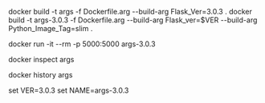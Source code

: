 docker build -t args -f Dockerfile.arg --build-arg Flask_Ver=3.0.3 .
docker build -t args-3.0.3 -f Dockerfile.arg --build-arg Flask_ver=$VER --build-arg Python_Image_Tag=slim .

docker run -it --rm -p 5000:5000 args-3.0.3

docker inspect args

docker history args

set VER=3.0.3
set NAME=args-3.0.3 